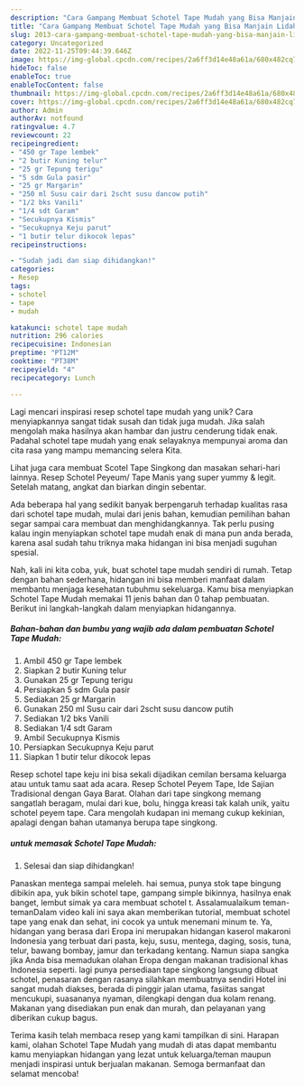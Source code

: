 ```yaml
---
description: "Cara Gampang Membuat Schotel Tape Mudah yang Bisa Manjain Lidah"
title: "Cara Gampang Membuat Schotel Tape Mudah yang Bisa Manjain Lidah"
slug: 2013-cara-gampang-membuat-schotel-tape-mudah-yang-bisa-manjain-lidah
category: Uncategorized
date: 2022-11-25T09:44:39.646Z
image: https://img-global.cpcdn.com/recipes/2a6ff3d14e48a61a/680x482cq70/schotel-tape-mudah-foto-resep-utama.jpg
hideToc: false
enableToc: true
enableTocContent: false
thumbnail: https://img-global.cpcdn.com/recipes/2a6ff3d14e48a61a/680x482cq70/schotel-tape-mudah-foto-resep-utama.jpg
cover: https://img-global.cpcdn.com/recipes/2a6ff3d14e48a61a/680x482cq70/schotel-tape-mudah-foto-resep-utama.jpg
author: Admin
authorAv: notfound
ratingvalue: 4.7
reviewcount: 22
recipeingredient:
- "450 gr Tape lembek"
- "2 butir Kuning telur"
- "25 gr Tepung terigu"
- "5 sdm Gula pasir"
- "25 gr Margarin"
- "250 ml Susu cair dari 2scht susu dancow putih"
- "1/2 bks Vanili"
- "1/4 sdt Garam"
- "Secukupnya Kismis"
- "Secukupnya Keju parut"
- "1 butir telur dikocok lepas"
recipeinstructions:

- "Sudah jadi dan siap dihidangkan!"
categories:
- Resep
tags:
- schotel
- tape
- mudah

katakunci: schotel tape mudah 
nutrition: 296 calories
recipecuisine: Indonesian
preptime: "PT12M"
cooktime: "PT38M"
recipeyield: "4"
recipecategory: Lunch

---
```





Lagi mencari inspirasi resep schotel tape mudah yang unik? Cara menyiapkannya sangat tidak susah dan tidak juga mudah. Jika salah mengolah maka hasilnya akan hambar dan justru cenderung tidak enak. Padahal schotel tape mudah yang enak selayaknya mempunyai aroma dan cita rasa yang mampu memancing selera Kita.





Lihat juga cara membuat Scotel Tape Singkong dan masakan sehari-hari lainnya. Resep Schotel Peyeum/ Tape Manis yang super yummy &amp; legit. Setelah matang, angkat dan biarkan dingin sebentar.

Ada beberapa hal yang sedikit banyak berpengaruh terhadap kualitas rasa dari schotel tape mudah, mulai dari jenis bahan, kemudian pemilihan bahan segar sampai cara membuat dan menghidangkannya. Tak perlu pusing kalau ingin menyiapkan schotel tape mudah enak di mana pun anda berada, karena asal sudah tahu triknya maka hidangan ini bisa menjadi suguhan spesial.






Nah, kali ini kita coba, yuk, buat schotel tape mudah sendiri di rumah. Tetap dengan bahan sederhana, hidangan ini bisa memberi manfaat dalam membantu menjaga kesehatan tubuhmu sekeluarga. Kamu bisa menyiapkan Schotel Tape Mudah memakai 11 jenis bahan dan 0 tahap pembuatan. Berikut ini langkah-langkah dalam menyiapkan hidangannya.

<!--inarticleads1-->

##### Bahan-bahan dan bumbu yang wajib ada dalam pembuatan Schotel Tape Mudah:

1. Ambil 450 gr Tape lembek
1. Siapkan 2 butir Kuning telur
1. Gunakan 25 gr Tepung terigu
1. Persiapkan 5 sdm Gula pasir
1. Sediakan 25 gr Margarin
1. Gunakan 250 ml Susu cair dari 2scht susu dancow putih
1. Sediakan 1/2 bks Vanili
1. Sediakan 1/4 sdt Garam
1. Ambil Secukupnya Kismis
1. Persiapkan Secukupnya Keju parut
1. Siapkan 1 butir telur dikocok lepas


Resep schotel tape keju ini bisa sekali dijadikan cemilan bersama keluarga atau untuk tamu saat ada acara. Resep Schotel Peyem Tape, Ide Sajian Tradisional dengan Gaya Barat. Olahan dari tape singkong memang sangatlah beragam, mulai dari kue, bolu, hingga kreasi tak kalah unik, yaitu schotel peyem tape. Cara mengolah kudapan ini memang cukup kekinian, apalagi dengan bahan utamanya berupa tape singkong. 

<!--inarticleads2-->

#####  untuk memasak Schotel Tape Mudah:


1. Selesai dan siap dihidangkan!

Panaskan mentega sampai meleleh. hai semua, punya stok tape bingung dibikin apa, yuk bikin schotel tape, gampang simple bikinnya, hasilnya enak banget, lembut simak ya cara membuat schotel t. Assalamualaikum teman-temanDalam video kali ini saya akan memberikan tutorial, membuat schotel tape yang enak dan sehat, ini cocok ya untuk menemani minum te. Ya, hidangan yang berasa dari Eropa ini merupakan hidangan kaserol makaroni Indonesia yang terbuat dari pasta, keju, susu, mentega, daging, sosis, tuna, telur, bawang bombay, jamur dan terkadang kentang. Namun siapa sangka jika Anda bisa memadukan olahan Eropa dengan makanan tradisional khas Indonesia seperti. lagi punya persediaan tape singkong langsung dibuat schotel, penasaran dengan rasanya silahkan membuatnya sendiri Hotel ini sangat mudah diakses, berada di pinggir jalan utama, fasiitas sangat mencukupi, suasananya nyaman, dilengkapi dengan dua kolam renang. Makanan yang disediakan pun enak dan murah, dan pelayanan yang diberikan cukup bagus. 

Terima kasih telah membaca resep yang kami tampilkan di sini. Harapan kami, olahan Schotel Tape Mudah yang mudah di atas dapat membantu kamu menyiapkan hidangan yang lezat untuk keluarga/teman maupun menjadi inspirasi untuk berjualan makanan. Semoga bermanfaat dan selamat mencoba!
